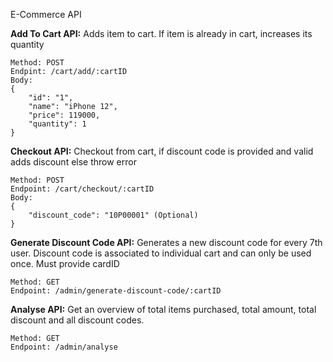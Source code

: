 E-Commerce API

**Add To Cart API:** Adds item to cart. If item is already in cart, increases its quantity
```
Method: POST
Endpint: /cart/add/:cartID
Body: 
{
    "id": "1",
    "name": "iPhone 12",
    "price": 119000,
    "quantity": 1
}
```

**Checkout API:** Checkout from cart, if discount code is provided and valid adds discount else throw error
```
Method: POST
Endpoint: /cart/checkout/:cartID
Body:
{
    "discount_code": "10P00001" (Optional)
}
```

**Generate Discount Code API:** Generates a new discount code for every 7th user. Discount code is associated to individual cart and can only be used once. Must provide cardID
```
Method: GET
Endpoint: /admin/generate-discount-code/:cartID
```

**Analyse API:** Get an overview of total items purchased, total amount, total discount and all discount codes.
```
Method: GET
Endpoint: /admin/analyse
```